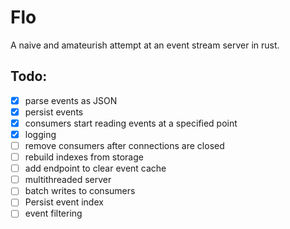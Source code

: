 Flo
=======

A naive and amateurish attempt at an event stream server in rust.

## Todo:

- [X] parse events as JSON
- [X] persist events
- [X] consumers start reading events at a specified point
- [X] logging
- [ ] remove consumers after connections are closed
- [ ] rebuild indexes from storage
- [ ] add endpoint to clear event cache
- [ ] multithreaded server
- [ ] batch writes to consumers
- [ ] Persist event index
- [ ] event filtering

